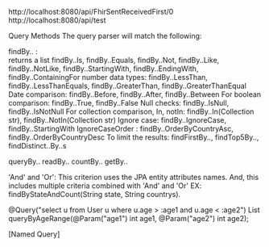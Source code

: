 
http://localhost:8080/api/FhirSentReceivedFirst/0
http://localhost:8080/api/test

Query Methods
The query parser will match the following:

findBy.. :  
	returns a list
			findBy..Is, 
			findBy..Equals, 
			findBy..Not, 
			findBy..Like, 
			findBy..NotLike, 
			findBy..StartingWith, 
			findBy..EndingWith, 
			findBy..ContainingFor 
	number data types: 
			findBy..LessThan, 
			findBy..LessThanEquals, 
			findBy..GreaterThan, 
			findBy..GreaterThanEqual
	Date comparison: 
			findBy..Before, 
			findBy..After, 
			findBy..Between
	For boolean comparison: 
			findBy..True, 
			findBy..False
	Null checks: 
			findBy..IsNull, 
			findBy..IsNotNull
	For collection comparison, In, notIn: 
			findBy..In(Collection str), 
			findBy..NotIn(Collection str)
	Ignore case: 
			findBy..IgnoreCase, 
			findBy..StartingWith
	IgnoreCaseOrder : 
			findBy..OrderByCountryAsc, 
			findBy..OrderByCountryDesc
	To limit the results:
			findFirstBy.., 
			findTop5By.., 
			findDistinct..By..s

queryBy..
readBy..
countBy..
getBy..

'And' and 'Or':
This criterion uses the JPA entity attributes names. 
And, this includes multiple criteria combined with 'And' and 'Or' 
	EX: findByStateAndCount(String state, String countrys).


@Query("select u from User u where u.age > :age1 and u.age < :age2")
List<User> queryByAgeRange(@Param("age1") int age1, @Param("age2") int age2);


[Named Query]




